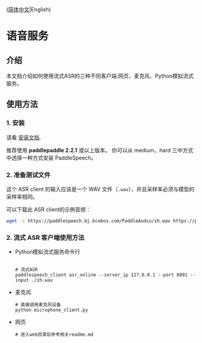 ([简体中文](./README_cn.md)|English)

# 语音服务

## 介绍
本文档介绍如何使用流式ASR的三种不同客户端:网页、麦克风、Python模拟流式服务。 


## 使用方法
### 1. 安装
请看 [安装文档](https://github.com/PaddlePaddle/PaddleSpeech/blob/develop/docs/source/install.md).

推荐使用 **paddlepaddle 2.2.1** 或以上版本。
你可以从 medium，hard 三中方式中选择一种方式安装 PaddleSpeech。


### 2. 准备测试文件

这个 ASR client 的输入应该是一个 WAV 文件（`.wav`），并且采样率必须与模型的采样率相同。

可以下载此 ASR client的示例音频：
```bash
wget -c https://paddlespeech.bj.bcebos.com/PaddleAudio/zh.wav https://paddlespeech.bj.bcebos.com/PaddleAudio/en.wav
```

### 2. 流式 ASR 客户端使用方法

- Python模拟流式服务命令行
   ```

   # 流式ASR
   paddlespeech_client asr_online --server_ip 127.0.0.1 --port 8091 --input ./zh.wav

   ```


- 麦克风
   ```
   # 直接调用麦克风设备
   python microphone_client.py

   ```


- 网页
   ```
   # 进入web目录后参考相关readme.md

   ```
